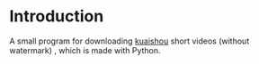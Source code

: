 # Introduction
A small program for downloading [kuaishou](https://www.kuaishou.com/) short videos (without watermark) , which is made with Python.
# 